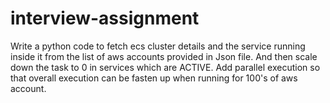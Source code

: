 # interview-assignment

Write a python code to fetch ecs cluster details and the service running inside it from the list of aws accounts provided in Json file. And then scale down the task to 0 in services which are ACTIVE. 
Add parallel execution so that overall execution can be fasten up when running for 100's of aws account.